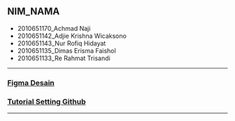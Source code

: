 ## NIM_NAMA

- 2010651170_Achmad Naji
- 2010651142_Adjie Krishna Wicaksono
- 2010651143_Nur Rofiq Hidayat
- 2010651135_Dimas Erisma Faishol
- 2010651133_Re Rahmat Trisandi

---

### [Figma Desain](https://www.figma.com/file/haX1Ol6IdQn4rTor4lVl03/Untitled?node-id=0%3A1&t=jf88yHlWLlsJEmN5-1)

### [Tutorial Setting Github](https://github.com/IndoproGMR/tes_pull-push_req)

---
